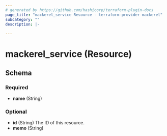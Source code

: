```yaml
---
# generated by https://github.com/hashicorp/terraform-plugin-docs
page_title: "mackerel_service Resource - terraform-provider-mackerel"
subcategory: ""
description: |-
  
---
```


# mackerel_service (Resource)





<!-- schema generated by tfplugindocs -->
## Schema

### Required

- **name** (String)

### Optional

- **id** (String) The ID of this resource.
- **memo** (String)


